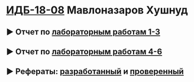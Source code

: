# [ИДБ-18-08]() Мавлоназаров Хушнуд

## ► Отчет по [лабораторным работам 1-3](https://github.com/Raime-34/raime-34.github.io/wiki/laba1-3)

## ► Отчет по [лабораторным работам 4-6](https://github.com/Raime-34/raime-34.github.io/wiki/laba4-6)

## ► Рефераты: [разработанный]() и [проверенный]()
